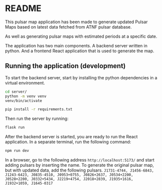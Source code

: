# README

This pulsar map application has been made to generate updated 
Pulsar Maps based on latest data fetched from ATNF pulsar database.

As well as generating pulsar maps with estimated periods at a specific date.

The application has two main components. A backend server written in python.
And a frontend React application that is used to generate the map.

## Running the application (development)
To start the backend server, start by installing the python dependencies in a virtual environment.
```bash
cd server/
python -m venv venv
venv/bin/activate

pip install -r requirements.txt
```

Then run the server by running:
```bash
flask run
```

After the backend server is started, you are ready to run the React application.
In a separate terminal, run the following command:
```bash
npm run dev
```

In a browser, go to the following address `http://localhost:5173/` and start adding pulsars by inserting the name.
To generate the original pulsar map, but with updated data, add the following pulsars.
`J1731-4744, J1456-6843, J1243-6423, J0835-4510, J0953+0755, J0826+2637, J0534+2200, J0528+2200, J0332+5434, J2219+4754, J2018+2839, J1935+1616, J1932+1059, J1645-0317`
